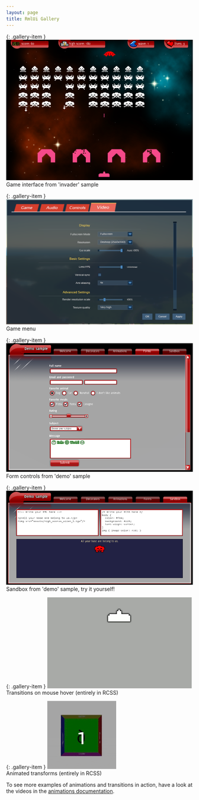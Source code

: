 ```yaml
---
layout: page
title: RmlUi Gallery
---
```


{: .gallery-item }
![Game interface](../assets/gallery/invader.png)
Game interface from 'invader' sample

{: .gallery-item }
![Game menu](../assets/gallery/menu_screen.png)
Game menu

{: .gallery-item }
![Form controls](../assets/gallery/forms.png)
Form controls from 'demo' sample

{: .gallery-item }
![Sandbox](../assets/gallery/sandbox.png)
Sandbox from 'demo' sample, try it yourself!

{: .gallery-item }
![Transition](../assets/gallery/transition.gif)  
Transitions on mouse hover (entirely in RCSS)

{: .gallery-item }
![Transform](../assets/gallery/transform.gif)  
Animated transforms (entirely in RCSS)

To see more examples of animations and transitions in action, have a look at the videos in the [animations documentation](rcss/animations_transitions_transforms.html).
